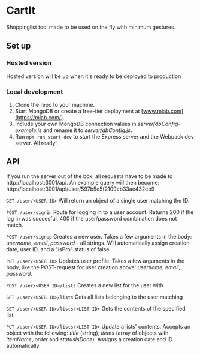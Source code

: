 # CartIt
Shoppinglist tool made to be used on the fly with minimum gestures.

## Set up
### Hosted version
Hosted version will be up when it's ready to be deployed to production

### Local development
1. Clone the repo to your machine.
2. Start MongoDB or create a free-tier deployment at [www.mlab.com](https://mlab.com/).
3. Include your own MongoDB connection values in *server/dbConfig-example.js* and rename it to *server/dbConfig.js*.
4. Run `npm run start-dev` to start the Express server and the Webpack dev server.
All ready!

## API
If you run the server out of the box, all requests have to be made to http://localhost:3001/api. 
An example query will then become: http://localhost:3001/api/user/597b5e5f2109eb33ae432eb9

```GET /user/<USER ID>``` 
Will return an object of a single user matching the ID.

```POST /user/signin```
Route for logging in to a user account. Returns 200 if the log in was succesful, 400 if the user/password combination does not match.

```POST /user/signup```
Creates a new user. Takes a few arguments in the body: *username*, *email*, *password* - all strings. Will automatically assign creation date, user ID, and a "isPro" status of false.

```PUT /user/<USER ID>```
Updates user profile. Takes a few arguments in the body, like the POST-request for user creation above: *username*, *email*, *password*.

```POST /user/<USER ID>/lists```
Creates a new list for the user with <USER ID>

```GET /user/<USER ID>/lists```
Gets all lists belonging to the user matching <USER ID>

```GET /user/<USER ID>/lists/<LIST ID>```
Gets the contents of the specified list.

```PUT /user/<USER ID>/lists/<LIST ID>```
Update a lists' contents. Accepts an object with the following: *title* (string), *items* (array of objects with *itemName*, *order* and *statusIsDone*). Assigns a creation date and ID automatically.